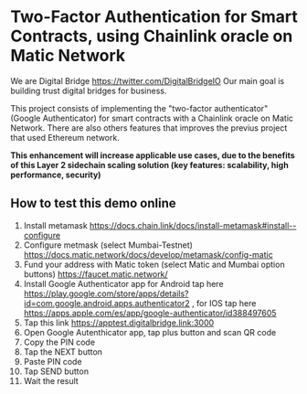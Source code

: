 # Two-Factor Authentication for Smart Contracts, using Chainlink oracle on Matic Network

We are Digital Bridge https://twitter.com/DigitalBridgeIO
Our main goal is building trust digital bridges for business.

This project consists of implementing the "two-factor authenticator" (Google Authenticator) for smart contracts with a Chainlink oracle on Matic Network.  There are also others features that improves the previus project that used Ethereum network.

**This enhancement will increase applicable use cases, due to the benefits of this Layer 2 sidechain scaling solution (key features: scalability, high performance, security)**

## How to test this demo online
 1. Install metamask https://docs.chain.link/docs/install-metamask#install--configure
 2. Configure metmask (select Mumbai-Testnet) https://docs.matic.network/docs/develop/metamask/config-matic
 3. Fund your address with Matic token (select Matic and Mumbai option buttons) https://faucet.matic.network/
 4. Install Google Authenticator app for Android tap here https://play.google.com/store/apps/details?id=com.google.android.apps.authenticator2 , for IOS tap here https://apps.apple.com/es/app/google-authenticator/id388497605
 5. Tap this link https://apptest.digitalbridge.link:3000
 6. Open Google Autenthicator app, tap plus button and scan QR code
 7. Copy the PIN code
 8. Tap the NEXT button 
 9. Paste PIN code 
 10. Tap SEND button
 11. Wait the result
